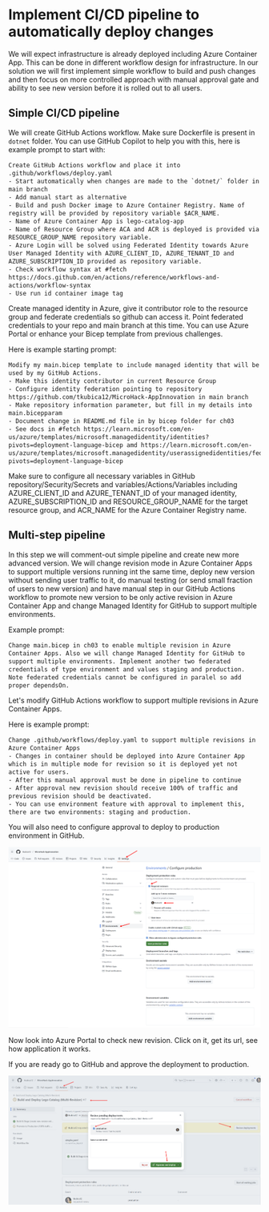 # Implement CI/CD pipeline to automatically deploy changes
We will expect infrastructure is already deployed including Azure Container App. This can be done in different workflow design for infrastructure. In our solution we will first implement simple workflow to build and push changes and then focus on more controlled approach with manual approval gate and ability to see new version before it is rolled out to all users.

## Simple CI/CD pipeline
We will create GitHub Actions workflow. Make sure Dockerfile is present in ```dotnet``` folder. You can use GitHub Copilot to help you with this, here is example prompt to start with:

```
Create GitHub Actions workflow and place it into .github/workflows/deploy.yaml
- Start automatically when changes are made to the `dotnet/` folder in main branch
- Add manual start as alternative
- Build and push Docker image to Azure Container Registry. Name of registry will be provided by repository variable $ACR_NAME.
- Name of Azure Container App is lego-catalog-app
- Name of Resource Group where ACA and ACR is deployed is provided via RESOURCE_GROUP_NAME repository variable.
- Azure Login will be solved using Federated Identity towards Azure User Managed Identity with AZURE_CLIENT_ID, AZURE_TENANT_ID and AZURE_SUBSCRIPTION_ID provided as repository variable.
- Check workflow syntax at #fetch https://docs.github.com/en/actions/reference/workflows-and-actions/workflow-syntax
- Use run id container image tag
```

Create managed identity in Azure, give it contributor role to the resource group and federate credentials so github can access it. Point federated credentials to your repo and main branch at this time. You can use Azure Portal or enhance your Bicep template from previous challenges. 

Here is example starting prompt:

```
Modify my main.bicep template to include managed identity that will be used by my GitHub Actions.
- Make this identity contributor in current Resource Group
- Configure identity federation pointing to repository https://github.com/tkubica12/MicroHack-AppInnovation in main branch
- Make repository information parameter, but fill in my details into main.bicepparam
- Document change in README.md file in by bicep folder for ch03
- See docs in #fetch https://learn.microsoft.com/en-us/azure/templates/microsoft.managedidentity/identities?pivots=deployment-language-bicep amd https://learn.microsoft.com/en-us/azure/templates/microsoft.managedidentity/userassignedidentities/federatedidentitycredentials?pivots=deployment-language-bicep
```

Make sure to configure all necessary variables in GitHub repository/Security/Secrets and variables/Actions/Variables including AZURE_CLIENT_ID and AZURE_TENANT_ID of your managed identity, AZURE_SUBSCRIPTION_ID and RESOURCE_GROUP_NAME for the target resource group, and ACR_NAME for the Azure Container Registry name.

## Multi-step pipeline
In this step we will comment-out simple pipeline and create new more advanced version. We will change revision mode in Azure Container Apps to support multiple versions running int the same time, deploy new version without sending user traffic to it, do manual testing (or send small fraction of users to new version) and have manual step in our GitHub Actions workflow to promote new version to be only active revision in Azure Container App and change Managed Identity for GitHub to support multiple environments.

Example prompt:

```
Change main.bicep in ch03 to enable multiple revision in Azure Container Apps. Also we will change Managed Identity for GitHub to support multiple environments. Implement another two federated credentials of type environment and values staging and production. Note federated credentials cannot be configured in paralel so add proper dependsOn.
```

Let's modify GitHub Actions workflow to support multiple revisions in Azure Container Apps.

Here is example prompt:

```
Change .github/workflows/deploy.yaml to support multiple revisions in Azure Container Apps
- Changes in container should be deployed into Azure Container App which is in multiple mode for revision so it is deployed yet not active for users.
- After this manual approval must be done in pipeline to continue
- After approval new revision should receive 100% of traffic and previous revision should be deactivated.
- You can use environment feature with approval to implement this, there are two environments: staging and production.
```

You will also need to configure approval to deploy to production environment in GitHub.

![](/images/ch03-env-approval.png)

Now look into Azure Portal to check new revision. Click on it, get its url, see how application it works.

If you are ready go to GitHub and approve the deployment to production.

![](/images/ch03-approval.png)